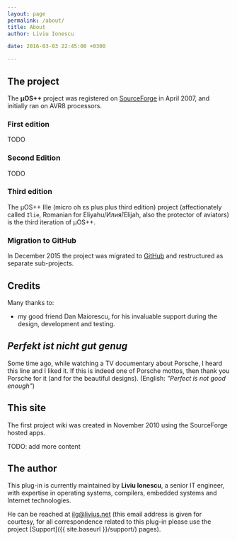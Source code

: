 ```yaml
---
layout: page
permalink: /about/
title: About
author: Liviu Ionescu

date: 2016-03-03 22:45:00 +0300

---
```


## The project

The **µOS++** project was registered on [SourceForge](http://sourceforge.net/projects/micro-os-plus/) in April 2007, and initially ran on AVR8 processors.

### First edition

TODO

### Second Edition

TODO

### Third edition

The µOS++ IIIe (micro oh ɛs plus plus third edition) project (affectionately called `Ilie`, Romanian for Eliyahu/Илия́/Elijah, also the protector of aviators) is the third iteration of µOS++.

### Migration to GitHub

In December 2015 the project was migrated to [GitHub](https://github.com/micro-os-plus) and restructured as separate sub-projects.

## Credits

Many thanks to:

  * my good friend Dan Maiorescu, for his invaluable support during the design, development and testing.

## _Perfekt ist nicht gut genug_

Some time ago, while watching a TV documentary about Porsche, I heard this line and I liked it. If this is indeed one of Porsche mottos, then thank you Porsche for it (and for the beautiful designs). (English: _"Perfect is not good enough"_)

## This site

The first project wiki was created in November 2010 using the SourceForge hosted apps.

TODO: add more content

## The author

This plug-in is currently maintained by **Liviu Ionescu**, a senior IT engineer, with expertise in operating systems, compilers, embedded systems and Internet technologies.

He can be reached at [ilg@livius.net](mailto:ilg@livius.net) (this email address is given for courtesy, for all correspondence related to this plug-in please use the project [Support]({{ site.baseurl }}/support/) pages).
